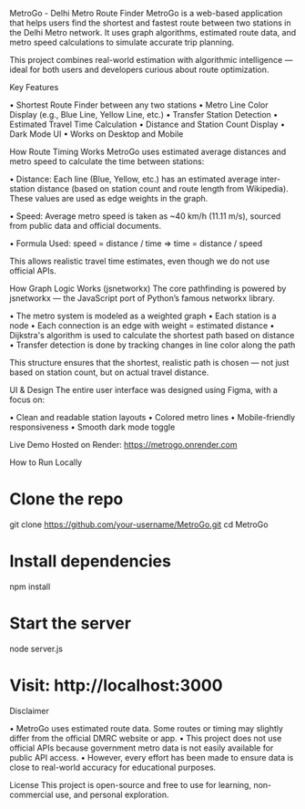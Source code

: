 MetroGo - Delhi Metro Route Finder
MetroGo is a web-based application that helps users find the shortest and fastest route between two stations in the Delhi Metro network. It uses graph algorithms, estimated route data, and metro speed calculations to simulate accurate trip planning.

This project combines real-world estimation with algorithmic intelligence — ideal for both users and developers curious about route optimization.

Key Features

• Shortest Route Finder between any two stations
• Metro Line Color Display (e.g., Blue Line, Yellow Line, etc.)
• Transfer Station Detection
• Estimated Travel Time Calculation
• Distance and Station Count Display
• Dark Mode UI
• Works on Desktop and Mobile

How Route Timing Works
MetroGo uses estimated average distances and metro speed to calculate the time between stations:

• Distance: Each line (Blue, Yellow, etc.) has an estimated average inter-station distance (based on station count and route length from Wikipedia). These values are used as edge weights in the graph.

• Speed: Average metro speed is taken as ~40 km/h (11.11 m/s), sourced from public data and official documents.

• Formula Used: speed = distance / time ⇒ time = distance / speed

This allows realistic travel time estimates, even though we do not use official APIs.

How Graph Logic Works (jsnetworkx)
The core pathfinding is powered by jsnetworkx — the JavaScript port of Python’s famous networkx library.

• The metro system is modeled as a weighted graph
• Each station is a node
• Each connection is an edge with weight = estimated distance
• Dijkstra's algorithm is used to calculate the shortest path based on distance
• Transfer detection is done by tracking changes in line color along the path

This structure ensures that the shortest, realistic path is chosen — not just based on station count, but on actual travel distance.

UI & Design
The entire user interface was designed using Figma, with a focus on:

• Clean and readable station layouts
• Colored metro lines
• Mobile-friendly responsiveness
• Smooth dark mode toggle


Live Demo
Hosted on Render:
https://metrogo.onrender.com 

How to Run Locally

# Clone the repo
git clone https://github.com/your-username/MetroGo.git
cd MetroGo

# Install dependencies
npm install

# Start the server
node server.js

# Visit: http://localhost:3000

Disclaimer

• MetroGo uses estimated route data. Some routes or timing may slightly differ from the official DMRC website or app.
• This project does not use official APIs because government metro data is not easily available for public API access.
• However, every effort has been made to ensure data is close to real-world accuracy for educational purposes.


License
This project is open-source and free to use for learning, non-commercial use, and personal exploration.

